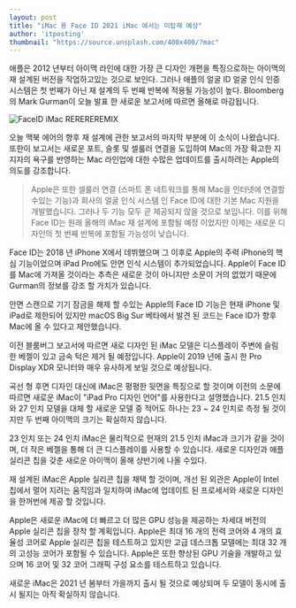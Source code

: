 ```yaml
---
layout: post
title: "iMac 용 Face ID 2021 iMac 에서는 미탑재 예상"
author: 'itposting'
thumbnail: "https://source.unsplash.com/400x400/?mac"
---
```



애플은 2012 년부터 아이맥 라인에 대한 가장 큰 디자인 개편을 특징으로하는 아이맥의 재 설계된 버전을 작업하고있는 것으로 보인다. 그러나 애플의 얼굴 ID 얼굴 인식 인증 시스템은 첫 번째가 아닌 재 설계의 두 번째 반복에 적용될 가능성이 높다.
 Bloomberg의 Mark Gurman이 오늘 발표 한 새로운 보고서에 따르면 올해로 마감됩니다.

![FaceID iMac REREREREMIX](https://images.macrumors.com/t/I9-ZLUF0WktVCNwdog86xlWJasg=/2500x0/filters:no_upscale():quality(90)/article-new/2020/07/FaceID-iMac-REREREREMIX.jpg)

오늘 맥북 에어의 향후 재 설계에 관한 보고서의 마지막 부분에 이 소식이 나왔습니다.
 또한이 보고서는 새로운 포트, 슬롯 및 셀룰러 연결을 도입하여 Mac의 가장 확고한 지지자의 욕구를 반영하는 Mac 라인업에 대한 수많은 업데이트를 출시하려는 Apple의 의도를 강조합니다.

> Apple은 또한 셀룰러 연결 (스마트 폰 네트워크를 통해 Mac을 인터넷에 연결할 수있는 기능)과 회사의 얼굴 인식 시스템 인 Face ID에 대한 기본 Mac 지원을 개발했습니다.
 그러나 두 기능 모두 곧 제공되지 않을 것으로 보입니다.
 이를 위해 Face ID는 원래 올해의 ‌iMac‌ 재 설계에 포함될 예정 이었지만 이제는 새로운 디자인의 첫 번째 반복에 포함될 가능성이 낮습니다.

Face ID는 2018 년 iPhone X에서 데뷔했으며 그 이후로 Apple의 주력 iPhone의 핵심 기능이었으며 iPad Pro에도 안면 인식 시스템이 추가되었습니다.
 Apple이 Face ID를 Mac에 가져올 것이라는 추측은 새로운 것이 아니지만 소문이 거의 없었기 때문에 Gurman의 정보를 강조 할 가치가 있습니다.

안면 스캔으로 기기 잠금을 해제 할 수있는 Apple의 Face ID 기능은 현재 ‌iPhone‌ 및 iPad로 제한되어 있지만 macOS Big Sur 베타에서 발견 된 코드는 Face ID가 향후 Mac에 올 수 있다고 제안했습니다.

이전 블룸버그 보고서에 따르면 새로 디자인 된 ‌iMac‌ 모델은 디스플레이 주변에 슬림 한 베젤이 있고 금속 턱은 제거 될 예정입니다.
 Apple이 2019 년에 출시 한 Pro Display XDR 모니터와 매우 유사하게 보일 것으로 예상됩니다.

곡선 형 후면 디자인 대신에 iMac은 평평한 뒷면을 특징으로 할 것이며 이전의 소문에 따르면 새로운 iMac이 "iPad Pro‌ 디자인 언어"를 사용한다고 설명했습니다.
 21.5 인치와 27 인치 모델을 대체 할 새로운 모델 중 적어도 하나는 23 ~ 24 인치로 측정 될 것이지만 두 번째 아이맥의 크기는 확실하지 않습니다.

23 인치 또는 24 인치 ‌iMac‌은 물리적으로 현재의 21.5 인치 ‌iMac‌과 크기가 같을 것이며, 더 작은 베젤을 통해 더 큰 디스플레이를 사용할 수 있습니다.
 새로운 디자인과 애플 실리콘 칩을 갖춘 새로운 아이맥이 올해 상반기에 나올 수있다.

재 설계된 iMac은 Apple 실리콘 칩을 채택 할 것이며, 개선 된 외관은 Apple이 Intel 칩에서 멀어 지려는 움직임과 일치하여 iMac에 업데이트 된 프로세서와 새로운 디자인을 한꺼번에 제공 할 것입니다.

Apple은 새로운 iMac에 더 빠르고 더 많은 GPU 성능을 제공하는 차세대 버전의 Apple 실리콘 칩을 장착 할 계획입니다.
 Apple은 최대 16 개의 전력 코어와 4 개의 효율성 코어로 Apple 실리콘 칩을 테스트하고 있지만 고급 데스크톱 모델에는 최대 32 개의 고성능 코어가 포함될 수 있습니다.
 Apple은 또한 향상된 GPU 기술을 개발하고 있으며 16 코어 및 32 코어 그래픽 구성 요소를 테스트하고 있습니다.

새로운 iMac은 2021 년 봄부터 가을까지 출시 될 것으로 예상되며 두 모델이 동시에 출시 될지는 아직 확실하지 않습니다.